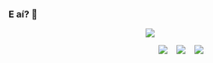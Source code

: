 ### E aí? 👋

<!--
**barbisliboni/barbisliboni** is a ✨ _special_ ✨ repository because its `README.md` (this file) appears on your GitHub profile.-->

<center>
<a href="https://github.com/anuraghazra/github-readme-stats">
      <!-- Change the `github-readme-stats.anuraghazra1.vercel.app` to `github-readme-stats.vercel.app`  -->
      <img align="center" src="https://github-readme-stats.anuraghazra1.vercel.app/api/top-langs/?username=barbisliboni&layout=compact&theme=midnight-purple" />
</a>

 &nbsp;&nbsp;&nbsp;&nbsp;&nbsp;&nbsp;&nbsp;&nbsp;&nbsp;&nbsp;&nbsp;&nbsp;&nbsp;&nbsp;&nbsp;&nbsp;&nbsp;&nbsp;&nbsp;&nbsp;&nbsp;&nbsp;&nbsp;&nbsp;&nbsp;&nbsp;&nbsp;&nbsp;<a href = "https://www.linkedin.com/in/b%C3%A1rbara-liboni-guerra-9663451b6"><img src="https://img.icons8.com/metro/26/000000/linkedin.png"/></a>&nbsp;&nbsp;&nbsp;
 <a href = "https://www.facebook.com/barbara.liboni.5"><img src="https://img.icons8.com/metro/26/000000/facebook-new--v2.png"/></a>&nbsp;&nbsp;&nbsp;
 <a href = "https://www.instagram.com/barbisliboni/?hl=pt-br"><img src="https://img.icons8.com/metro/26/000000/instagram-new.png"/></a>
 
 </center>



